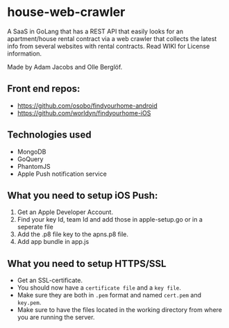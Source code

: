 # house-web-crawler
A SaaS in GoLang that has a REST API that easily looks for an apartment/house rental contract via a web crawler that collects the latest info from several websites with rental contracts. Read WIKI for License information.

Made by Adam Jacobs and Olle Berglöf.

## Front end repos:
+ https://github.com/osobo/findyourhome-android
+ https://github.com/worldyn/findyourhome-iOS


## Technologies used
+ MongoDB
+ GoQuery
+ PhantomJS
+ Apple Push notification service

## What you need to setup iOS Push:
1. Get an Apple Developer Account.
2. Find your key Id, team Id and add those in apple-setup.go or in a seperate file
3. Add the .p8 file key to the apns.p8 file.
4. Add app bundle in app.js

## What you need to setup HTTPS/SSL
+ Get an SSL-certificate.
+ You should now have a `certificate file` and a `key file`.
+ Make sure they are both in `.pem` format and named `cert.pem` and `key.pem`.
+ Make sure to have the files located in the working directory from where you are running the server.
